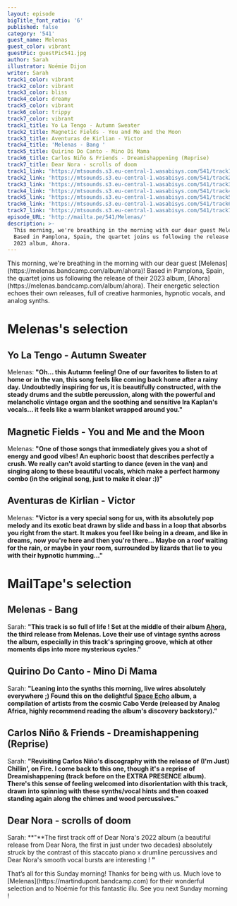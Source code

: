 ```yaml
---
layout: episode
bigTitle_font_ratio: '6'
published: false
category: '541'
guest_name: Melenas
guest_color: vibrant
guestPic: guestPic541.jpg
author: Sarah
illustrator: Noémie Dijon
writer: Sarah
track1_color: vibrant
track2_color: vibrant
track3_color: bliss
track4_color: dreamy
track5_color: vibrant
track6_color: trippy
track7_color: vibrant
track1_title: Yo La Tengo - Autumn Sweater
track2_title: Magnetic Fields - You and Me and the Moon
track3_title: Aventuras de Kirlian - Victor
track4_title: 'Melenas - Bang '
track5_title: Quirino Do Canto - Mino Di Mama
track6_title: Carlos Niño & Friends - Dreamishappening (Reprise)
track7_title: Dear Nora - scrolls of doom
track1_link: 'https://mtsounds.s3.eu-central-1.wasabisys.com/541/track1.mp3'
track2_link: 'https://mtsounds.s3.eu-central-1.wasabisys.com/541/track2.mp3'
track3_link: 'https://mtsounds.s3.eu-central-1.wasabisys.com/541/track3.mp3'
track4_link: 'https://mtsounds.s3.eu-central-1.wasabisys.com/541/track4.mp3'
track5_link: 'https://mtsounds.s3.eu-central-1.wasabisys.com/541/track5.mp3'
track6_link: 'https://mtsounds.s3.eu-central-1.wasabisys.com/541/track6.mp3'
track7_link: 'https://mtsounds.s3.eu-central-1.wasabisys.com/541/track7.mp3'
episode_URL: 'http://mailta.pe/541/Melenas/'
description: >-
  This morning, we're breathing in the morning with our dear guest Melenas!
  Based in Pamplona, Spain, the quartet joins us following the release of their
  2023 album, Ahora.
---
```

<p id="introduction">
	This morning, we're breathing in the morning with our dear guest [Melenas](https://melenas.bandcamp.com/album/ahora)! Based in Pamplona, Spain, the quartet joins us following the release of their 2023 album, [Ahora](https://melenas.bandcamp.com/album/ahora). Their energetic selection echoes their own releases, full of creative harmonies, hypnotic vocals, and analog synths. 
</p>

# Melenas's selection

## Yo La Tengo - Autumn Sweater

Melenas: **"**Oh... this Autumn feeling! One of our favorites to listen to at home or in the van, this song feels like coming back home after a rainy day. Undoubtedly inspiring for us, it is beautifully constructed, with the steady drums and the subtle percussion, along with the powerful and melancholic vintage organ and the soothing and sensitive Ira Kaplan's vocals... it feels like a warm blanket wrapped around you.**"**


## Magnetic Fields - You and Me and the Moon

Melenas: **"**One of those songs that immediately gives you a shot of energy and good vibes! An euphoric boost that describes perfectly a crush. We really can't avoid starting to dance (even in the van) and singing along to these beautiful vocals, which make a perfect harmony combo (in the original song, just to make it clear :))**"**

## Aventuras de Kirlian - Victor

Melenas: **"**Víctor is a very special song for us, with its absolutely pop melody and its exotic beat drawn by slide and bass in a loop that absorbs you right from the start.
It makes you feel like being in a dream, and like in dreams, now you're here and then you're there... Maybe on a roof waiting for the rain, or maybe in your room, surrounded by lizards that lie to you with their hypnotic humming...**"**

# MailTape's selection

## Melenas - Bang 

Sarah: **"**This track is so full of life ! Set at the middle of their album [Ahora](https://melenas.bandcamp.com/album/ahora), the third release from Melenas. Love their use of vintage synths across the album, especially in this track's springing groove, which at other moments dips into more mysterious cycles.**"**

## Quirino Do Canto - Mino Di Mama

Sarah: **"**Leaning into the synths this morning, live wires absolutely everywhere ;) Found this on the delightful [Space Echo](https://analogafrica.bandcamp.com/album/space-echo-the-mystery-behind-the-cosmic-sound-of-cabo-verde-finally-revealed-analog-africa-nr-20) album, a compilation of artists from the cosmic Cabo Verde (released by Analog Africa, highly recommend reading the album's discovery backstory).**"**

## Carlos Niño & Friends - Dreamishappening (Reprise)

Sarah: **"**Revisiting Carlos Niño's discography with the release of (I'm Just) Chillin', on Fire. I come back to this one, though it's a reprise of Dreamishappening (track before on the EXTRA PRESENCE album). There's this sense of feeling welcomed into disorientation with this track, drawn into spinning with these synths/vocal hints and then coaxed standing again along the chimes and wood percussives.**"**

## Dear Nora - scrolls of doom

Sarah: **"**The first track off of Dear Nora's 2022 album (a beautiful release from Dear Nora, the first in just under two decades) absolutely struck by the contrast of this staccato piano x drumline percussives and Dear Nora's smooth vocal bursts are interesting ! **"**

<p id="outroduction">That’s all for this Sunday morning! Thanks for being with us. Much love to [Melenas](https://martindupont.bandcamp.com) for their wonderful selection and to Noémie for this fantastic illu. See you next Sunday morning !</p>
